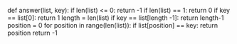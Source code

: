 def answer(list, key):
    if len(list) <= 0:
       return -1
    if len(list) == 1:
       return 0
    if key == list[0]:
       return 1
    length = len(list)
    if key == list[length -1]:
       return length-1
    position = 0
    for position in range(len(list)):
       if list[position] == key:
          return position
    return -1
 
